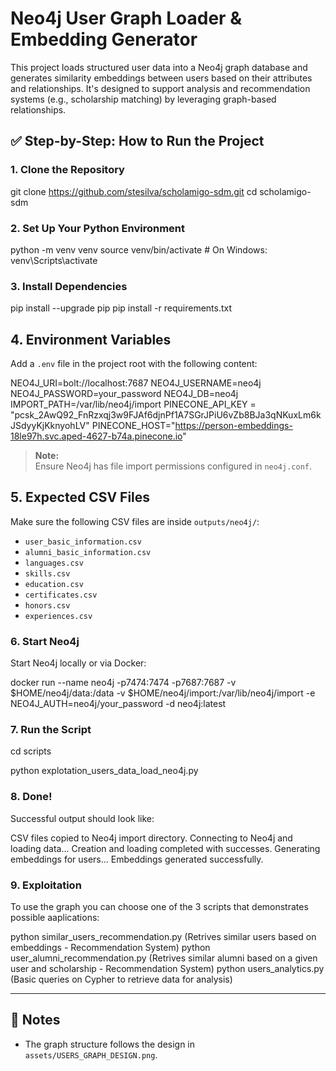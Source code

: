 # Neo4j User Graph Loader & Embedding Generator

This project loads structured user data into a Neo4j graph database and generates similarity embeddings between users based on their attributes and relationships. It's designed to support analysis and recommendation systems (e.g., scholarship matching) by leveraging graph-based relationships.

## ✅ Step-by-Step: How to Run the Project

### 1. Clone the Repository

git clone https://github.com/stesilva/scholamigo-sdm.git
cd scholamigo-sdm

### 2. Set Up Your Python Environment

python -m venv venv
source venv/bin/activate # On Windows: venv\Scripts\activate

### 3. Install Dependencies

pip install --upgrade pip
pip install -r requirements.txt

## 4. Environment Variables
Add a `.env` file in the project root with the following content:

NEO4J_URI=bolt://localhost:7687
NEO4J_USERNAME=neo4j
NEO4J_PASSWORD=your_password
NEO4J_DB=neo4j
IMPORT_PATH=/var/lib/neo4j/import
PINECONE_API_KEY = "pcsk_2AwQ92_FnRzxqj3w9FJAf6djnPf1A7SGrJPiU6vZb8BJa3qNKuxLm6kJSdyyKjKknyohLV"
PINECONE_HOST="https://person-embeddings-18le97h.svc.aped-4627-b74a.pinecone.io"

> **Note:**  
> Ensure Neo4j has file import permissions configured in `neo4j.conf`.

## 5. Expected CSV Files

Make sure the following CSV files are inside `outputs/neo4j/`:

- `user_basic_information.csv`
- `alumni_basic_information.csv`
- `languages.csv`
- `skills.csv`
- `education.csv`
- `certificates.csv`
- `honors.csv`
- `experiences.csv`

### 6. Start Neo4j

Start Neo4j locally or via Docker:

docker run
--name neo4j
-p7474:7474 -p7687:7687
-v $HOME/neo4j/data:/data
-v $HOME/neo4j/import:/var/lib/neo4j/import
-e NEO4J_AUTH=neo4j/your_password
-d neo4j:latest

### 7. Run the Script

cd scripts

python explotation_users_data_load_neo4j.py

### 8. Done!

Successful output should look like:

CSV files copied to Neo4j import directory.
Connecting to Neo4j and loading data...
Creation and loading completed with successes.
Generating embeddings for users...
Embeddings generated successfully.


### 9. Exploitation

To use the graph you can choose one of the 3 scripts that demonstrates possible aaplications:

python similar_users_recommendation.py (Retrives similar users based on embeddings - Recommendation System)
python user_alumni_recommendation.py (Retrives similar alumni based on a given user and scholarship - Recommendation System)
python users_analytics.py (Basic queries on Cypher to retrieve data for analysis)

---

## 📌 Notes

- The graph structure follows the design in `assets/USERS_GRAPH_DESIGN.png`.